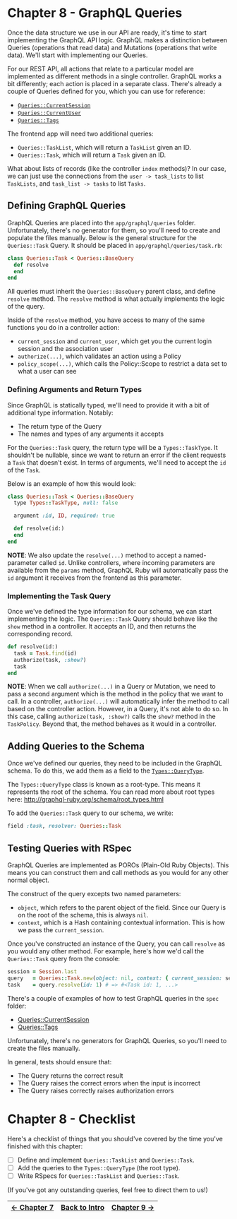 # Chapter 8 - GraphQL Queries
Once the data structure we use in our API are ready, it's time to start implementing the GraphQL API logic.
GraphQL makes a distinction between Queries (operations that read data) and Mutations (operations that write data).
We'll start with implementing our Queries.

For our REST API, all actions that relate to a particular model are implemented as different methods in a
single controller. GraphQL works a bit differently; each action is placed in a separate class.
There's already a couple of Queries defined for you, which you can use for reference:
 - [`Queries::CurrentSession`](../app/graphql/queries/current_session.rb)
 - [`Queries::CurrentUser`](../app/graphql/queries/current_user.rb)
 - [`Queries::Tags`](../app/graphql/queries/tags.rb)

The frontend app will need two additional queries:
 - `Queries::TaskList`, which will return a `TaskList` given an ID.
 - `Queries::Task`, which will return a `Task` given an ID.

What about lists of records (like the controller `index` methods)? In our case, we can just use the connections from
the `user -> task_lists` to list `TaskLists`, and `task_list -> tasks` to list `Tasks`.

## Defining GraphQL Queries
GraphQL Queries are placed into the `app/graphql/queries` folder. Unfortunately, there's no generator for them, so you'll
need to create and populate the files manually.
Below is the general structure for the `Queries::Task` Query. It should be placed in `app/graphql/queries/task.rb`:

```ruby
class Queries::Task < Queries::BaseQuery
  def resolve
  end
end
```

All queries must inherit the `Queries::BaseQuery` parent class, and define `resolve` method.
The `resolve` method is what actually implements the logic of the query.

Inside of the `resolve` method, you have access to many of the same functions you do in a controller action:
 - `current_session` and `current_user`, which get you the current login session and the association user
 - `authorize(...)`, which validates an action using a Policy
 - `policy_scope(...)`, which calls the Policy::Scope to restrict a data set to what a user can see

### Defining Arguments and Return Types
Since GraphQL is statically typed, we'll need to provide it with a bit of additional type information.
Notably:
 - The return type of the Query
 - The names and types of any arguments it accepts

For the `Queries::Task` query, the return type will be a `Types::TaskType`. It shouldn't be nullable, since we want
to return an error if the client requests a `Task` that doesn't exist.
In terms of arguments, we'll need to accept the `id` of the `Task`.

Below is an example of how this would look:

```ruby
class Queries::Task < Queries::BaseQuery
  type Types::TaskType, null: false

  argument :id, ID, required: true

  def resolve(id:)
  end
end
```

**NOTE**: We also update the `resolve(...)` method to accept a named-parameter called `id`.
Unlike controllers, where incoming parameters are available from the `params` method,
GraphQL Ruby will automatically pass the `id` argument it receives from the frontend as this parameter.

### Implementing the Task Query
Once we've defined the type information for our schema, we can start implementing the logic.
The `Queries::Task` Query should behave like the `show` method in a controller.
It accepts an ID, and then returns the corresponding record.

```ruby
def resolve(id:)
  task = Task.find(id)
  authorize(task, :show?)
  task
end
```

**NOTE**: When we call `authorize(...)` in a Query or Mutation, we need to pass a second argument which is the method
in the policy that we want to call. In a controller, `authorize(...)` will automatically infer the method to call based
on the controller action. However, in a Query, it's not able to do so.
In this case, calling `authorize(task, :show?)` calls the `show?` method in the `TaskPolicy`. Beyond that, the method
behaves as it would in a controller.

## Adding Queries to the Schema
Once we've defined our queries, they need to be included in the GraphQL schema.
To do this, we add them as a field to the [`Types::QueryType`](../app/graphql/types/query_type.rb).

The `Types::QueryType` class is known as a root-type. This means it represents the root of the schema.
You can read more about root types here:
http://graphql-ruby.org/schema/root_types.html

To add the `Queries::Task` query to our schema, we write:

```ruby
field :task, resolver: Queries::Task
```

## Testing Queries with RSpec
GraphQL Queries are implemented as POROs (Plain-Old Ruby Objects).
This means you can construct them and call methods as you would for any other normal object.

The construct of the query excepts two named parameters:
 - `object`, which refers to the parent object of the field. Since our Query is on the root of the schema, this is always `nil`.
 - `context`, which is a Hash containing contextual information. This is how we pass the `current_session`.

Once you've constructed an instance of the Query, you can call `resolve` as you would any other method.
For example, here's how we'd call the `Queries::Task` query from the console:

```ruby
session = Session.last
query   = Queries::Task.new(object: nil, context: { current_session: session })
task    = query.resolve(id: 1) # => #<Task id: 1, ...>
```

There's a couple of examples of how to test GraphQL queries in the `spec` folder:
 - [Queries::CurrentSession](../spec/graphql/queries/current_session_spec.rb)
 - [Queries::Tags](../spec/graphql/queries/tags_spec.rb)

Unfortunately, there's no generators for GraphQL Queries, so you'll need to create the files manually.

In general, tests should ensure that:
 - The Query returns the correct result
 - The Query raises the correct errors when the input is incorrect
 - The Query raises correctly raises authorization errors

# Chapter 8 - Checklist
Here's a checklist of things that you should've covered by the time you've finished with this chapter:

- [ ] Define and implement `Queries::TaskList` and `Queries::Task`.
- [ ] Add the queries to the `Types::QueryType` (the root type).
- [ ] Write RSpecs for `Queries::TaskList` and `Queries::Task`.

(If you've got any outstanding queries, feel free to direct them to us!)

| [&larr; Chapter 7](./Chapter%207%20-%20GraphQL%20Types.md) | [Back to Intro](../README.md) | [Chapter 9 &rarr;](./Chapter%209%20-%20GraphQL%20Mutations.md) |
| --:| --:| --: |
